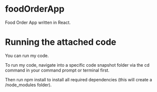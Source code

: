 # foodOrderApp
Food Order App written in React.

# Running the attached code
You can run my code.

To run my code, navigate into a specific code snapshot folder via the cd command in your command prompt or terminal first.

Then run npm install to install all required dependencies (this will create a /node_modules folder).
